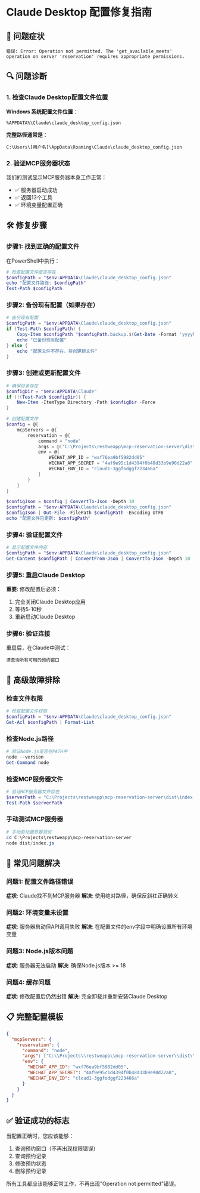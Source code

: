 # Claude Desktop 配置修复指南

## 🚨 问题症状
```
错误: Error: Operation not permitted. The 'get_available_meets' operation on server 'reservation' requires appropriate permissions.
```

## 🔍 问题诊断

### 1. 检查Claude Desktop配置文件位置

**Windows 系统配置文件位置**：
```
%APPDATA%\Claude\claude_desktop_config.json
```

**完整路径通常是**：
```
C:\Users\[用户名]\AppData\Roaming\Claude\claude_desktop_config.json
```

### 2. 验证MCP服务器状态

我们的测试显示MCP服务器本身工作正常：
- ✅ 服务器启动成功
- ✅ 返回13个工具
- ✅ 环境变量配置正确

## 🛠️ 修复步骤

### 步骤1: 找到正确的配置文件

在PowerShell中执行：
```powershell
# 检查配置文件是否存在
$configPath = "$env:APPDATA\Claude\claude_desktop_config.json"
echo "配置文件路径: $configPath"
Test-Path $configPath
```

### 步骤2: 备份现有配置（如果存在）

```powershell
# 备份现有配置
$configPath = "$env:APPDATA\Claude\claude_desktop_config.json"
if (Test-Path $configPath) {
    Copy-Item $configPath "$configPath.backup.$(Get-Date -Format 'yyyyMMdd-HHmmss')"
    echo "已备份现有配置"
} else {
    echo "配置文件不存在，将创建新文件"
}
```

### 步骤3: 创建或更新配置文件

```powershell
# 确保目录存在
$configDir = "$env:APPDATA\Claude"
if (!(Test-Path $configDir)) {
    New-Item -ItemType Directory -Path $configDir -Force
}

# 创建配置文件
$config = @{
    mcpServers = @{
        reservation = @{
            command = "node"
            args = @("C:\Projects\restweapp\mcp-reservation-server\dist\index.js")
            env = @{
                WECHAT_APP_ID = "wxf76ea9bf5982dd05"
                WECHAT_APP_SECRET = "4af9e95c1d4394f0b48d33b9e90d22a8"
                WECHAT_ENV_ID = "cloud1-3ggfodggf223466a"
            }
        }
    }
}

$configJson = $config | ConvertTo-Json -Depth 10
$configPath = "$env:APPDATA\Claude\claude_desktop_config.json"
$configJson | Out-File -FilePath $configPath -Encoding UTF8
echo "配置文件已更新: $configPath"
```

### 步骤4: 验证配置文件

```powershell
# 显示配置文件内容
$configPath = "$env:APPDATA\Claude\claude_desktop_config.json"
Get-Content $configPath | ConvertFrom-Json | ConvertTo-Json -Depth 10
```

### 步骤5: 重启Claude Desktop

**重要**: 修改配置后必须：
1. 完全关闭Claude Desktop应用
2. 等待5-10秒
3. 重新启动Claude Desktop

### 步骤6: 验证连接

重启后，在Claude中测试：
```
请查询所有可用的预约窗口
```

## 🔧 高级故障排除

### 检查文件权限

```powershell
# 检查配置文件权限
$configPath = "$env:APPDATA\Claude\claude_desktop_config.json"
Get-Acl $configPath | Format-List
```

### 检查Node.js路径

```powershell
# 验证Node.js是否在PATH中
node --version
Get-Command node
```

### 检查MCP服务器文件

```powershell
# 验证MCP服务器文件存在
$serverPath = "C:\Projects\restweapp\mcp-reservation-server\dist\index.js"
Test-Path $serverPath
```

### 手动测试MCP服务器

```powershell
# 手动启动服务器测试
cd C:\Projects\restweapp\mcp-reservation-server
node dist/index.js
```

## 🎯 常见问题解决

### 问题1: 配置文件路径错误
**症状**: Claude找不到MCP服务器
**解决**: 使用绝对路径，确保反斜杠正确转义

### 问题2: 环境变量未设置
**症状**: 服务器启动但API调用失败
**解决**: 在配置文件的env字段中明确设置所有环境变量

### 问题3: Node.js版本问题
**症状**: 服务器无法启动
**解决**: 确保Node.js版本 >= 18

### 问题4: 缓存问题
**症状**: 修改配置后仍然出错
**解决**: 完全卸载并重新安装Claude Desktop

## 📋 完整配置模板

```json
{
  "mcpServers": {
    "reservation": {
      "command": "node",
      "args": ["C:\\Projects\\restweapp\\mcp-reservation-server\\dist\\index.js"],
      "env": {
        "WECHAT_APP_ID": "wxf76ea9bf5982dd05",
        "WECHAT_APP_SECRET": "4af9e95c1d4394f0b48d33b9e90d22a8",
        "WECHAT_ENV_ID": "cloud1-3ggfodggf223466a"
      }
    }
  }
}
```

## ✅ 验证成功的标志

当配置正确时，您应该能够：
1. 查询预约窗口（不再出现权限错误）
2. 查询预约记录
3. 修改预约状态
4. 删除预约记录

所有工具都应该能够正常工作，不再出现"Operation not permitted"错误。 